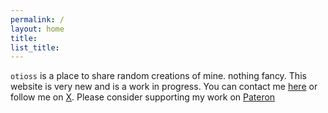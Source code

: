 ```yaml
---
permalink: /
layout: home
title: 
list_title: 
---
```


`otioss` is a place to share random creations of mine. nothing fancy. 
This website is very new and is a work in progress. You can contact me <a href="mailto:otioss@protonmail.com">here</a> or 
follow me on <a href="https://X.com/otioss">X</a>.
Please consider supporting my work on <a href="https://patreon.com/otioss">Pateron</a>